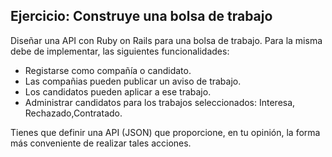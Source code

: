 ## Ejercicio: Construye una bolsa de trabajo

Diseñar una API con Ruby on Rails para una bolsa de trabajo. Para la misma debe de implementar, las siguientes funcionalidades:

- Registarse como compañía o candidato.
- Las compañias pueden publicar un aviso de trabajo.
- Los candidatos pueden aplicar a ese trabajo.
- Administrar candidatos para los trabajos seleccionados: Interesa, Rechazado,Contratado.

Tienes que definir una API (JSON) que proporcione, en tu opinión, la forma más conveniente de realizar tales acciones.
